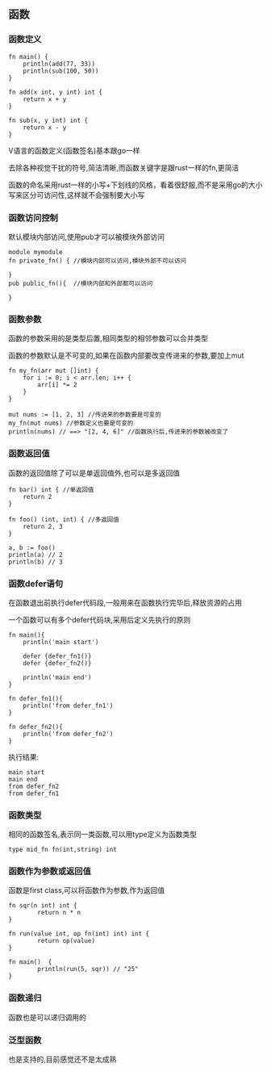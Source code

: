 ## 函数

### 函数定义

```
fn main() {
	println(add(77, 33))
	println(sub(100, 50))
}

fn add(x int, y int) int {
	return x + y
}

fn sub(x, y int) int {
	return x - y
}
```

V语言的函数定义(函数签名)基本跟go一样

去除各种视觉干扰的符号,简洁清晰,而函数关键字是跟rust一样的fn,更简洁

函数的命名采用rust一样的小写+下划线的风格，看着很舒服,而不是采用go的大小写来区分可访问性,这样就不会强制要大小写

### 函数访问控制

默认模块内部访问,使用pub才可以被模块外部访问

```
module mymodule
fn private_fn() { //模块内部可以访问,模块外部不可以访问

}
pub public_fn(){  //模块内部和外部都可以访问

}
```

### 函数参数

函数的参数采用的是类型后置,相同类型的相邻参数可以合并类型

函数的参数默认是不可变的,如果在函数内部要改变传进来的参数,要加上mut

```
fn my_fn(arr mut []int) {
	for i := 0; i < arr.len; i++ {
		arr[i] *= 2
	}
}

mut nums := [1, 2, 3] //传进来的参数要是可变的
my_fn(mut nums) //参数定义也要是可变的
println(nums) // ==> "[2, 4, 6]" //函数执行后,传进来的参数被改变了
```



### 函数返回值

函数的返回值除了可以是单返回值外,也可以是多返回值

```
fn bar() int { //单返回值
	return 2
}

fn foo() (int, int) { //多返回值
	return 2, 3
}

a, b := foo()
println(a) // 2
println(b) // 3
```



### 函数defer语句

在函数退出前执行defer代码段,一般用来在函数执行完毕后,释放资源的占用

一个函数可以有多个defer代码块,采用后定义先执行的原则

```
fn main(){
    println('main start')
    
    defer {defer_fn1()} 
    defer {defer_fn2()}
    
    println('main end')
}

fn defer_fn1(){
    println('from defer_fn1')
}

fn defer_fn2(){
    println('from defer_fn2')
}
```

执行结果:

```
main start
main end
from defer_fn2
from defer_fn1
```



### 函数类型

相同的函数签名,表示同一类函数,可以用type定义为函数类型

```
type mid_fn fn(int,string) int
```

### 函数作为参数或返回值

函数是first class,可以将函数作为参数,作为返回值

```
fn sqr(n int) int {
        return n * n
}

fn run(value int, op fn(int) int) int {
        return op(value)
}

fn main()  {
        println(run(5, sqr)) // "25"
}
```



### 函数递归

函数也是可以递归调用的

### 泛型函数

也是支持的,目前感觉还不是太成熟